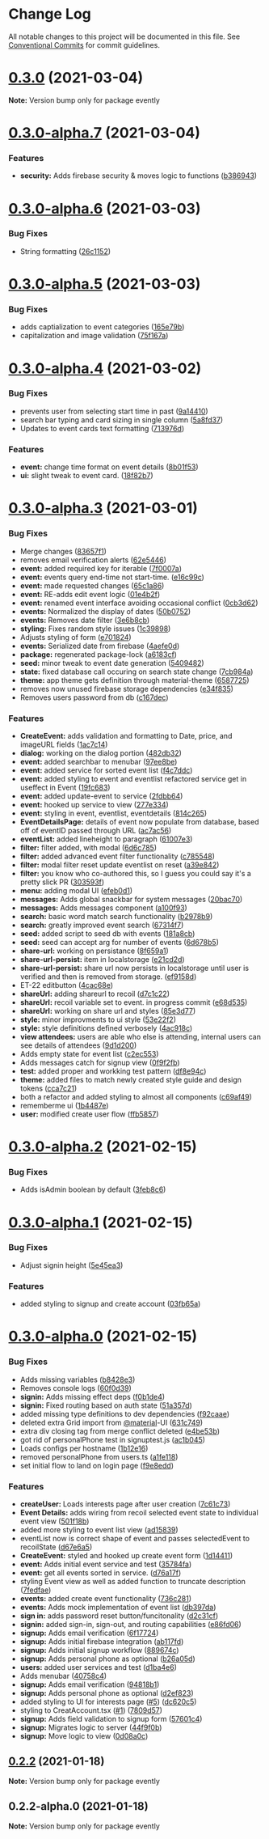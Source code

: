 # Change Log

All notable changes to this project will be documented in this file.
See [Conventional Commits](https://conventionalcommits.org) for commit guidelines.

# [0.3.0](https://github.com/ConcordUSA/engineering-training-2021a/compare/v0.3.0-alpha.7...v0.3.0) (2021-03-04)

**Note:** Version bump only for package evently





# [0.3.0-alpha.7](https://github.com/ConcordUSA/engineering-training-2021a/compare/v0.3.0-alpha.6...v0.3.0-alpha.7) (2021-03-04)


### Features

* **security:** Adds firebase security & moves logic to functions ([b386943](https://github.com/ConcordUSA/engineering-training-2021a/commit/b3869430f5b53bc6e405df1bd993edaba50ee5f8))





# [0.3.0-alpha.6](https://github.com/ConcordUSA/engineering-training-2021a/compare/v0.3.0-alpha.5...v0.3.0-alpha.6) (2021-03-03)


### Bug Fixes

* String formatting ([26c1152](https://github.com/ConcordUSA/engineering-training-2021a/commit/26c1152b2626d94d5deaba8409daa6dc62439d26))





# [0.3.0-alpha.5](https://github.com/ConcordUSA/engineering-training-2021a/compare/v0.3.0-alpha.4...v0.3.0-alpha.5) (2021-03-03)


### Bug Fixes

* adds captialization to event categories ([165e79b](https://github.com/ConcordUSA/engineering-training-2021a/commit/165e79b77417744ee72fed0c6240adce3c6fe423))
* capitalization and image validation ([75f167a](https://github.com/ConcordUSA/engineering-training-2021a/commit/75f167a068c53a305776ceb1d40576f3cb24ec97))





# [0.3.0-alpha.4](https://github.com/ConcordUSA/engineering-training-2021a/compare/v0.3.0-alpha.3...v0.3.0-alpha.4) (2021-03-02)


### Bug Fixes

* prevents user from selecting start time in past ([9a14410](https://github.com/ConcordUSA/engineering-training-2021a/commit/9a144105a21b3adb5c6882ff532d44e1f063df9c))
* search bar typing and card sizing in single column ([5a8fd37](https://github.com/ConcordUSA/engineering-training-2021a/commit/5a8fd37bde680ea33bd3d272044da6450f3ca829))
* Updates to event cards text formatting ([713976d](https://github.com/ConcordUSA/engineering-training-2021a/commit/713976d52f67860ca25080e16785eea7348a9b9c))


### Features

* **event:** change time format on event details ([8b01f53](https://github.com/ConcordUSA/engineering-training-2021a/commit/8b01f53b82a3f860e82f101a3f69b6c16ad68b83))
* **ui:** slight tweak to event card. ([18f82b7](https://github.com/ConcordUSA/engineering-training-2021a/commit/18f82b75f6ff86f01d31c5469bb06364a32a4d42))





# [0.3.0-alpha.3](https://github.com/ConcordUSA/engineering-training-2021a/compare/v0.3.0-alpha.2...v0.3.0-alpha.3) (2021-03-01)


### Bug Fixes

* Merge changes ([83657f1](https://github.com/ConcordUSA/engineering-training-2021a/commit/83657f1fbdb5d8fd5c119db95befcfc969b99de2))
* removes email verification alerts ([62e5446](https://github.com/ConcordUSA/engineering-training-2021a/commit/62e5446e11c7887fc57109fd97deea867cf950da))
* **event:** added required key for iterable ([7f0007a](https://github.com/ConcordUSA/engineering-training-2021a/commit/7f0007a83f74ad7eeb3dbf8c04bc0c44f2cda074))
* **event:** events query end-time not start-time. ([e16c99c](https://github.com/ConcordUSA/engineering-training-2021a/commit/e16c99c9a14449ed3f885c509772b05c70f6f357))
* **event:** made requested changes ([65c1a86](https://github.com/ConcordUSA/engineering-training-2021a/commit/65c1a8673fb9f60b3eb45816b355a82b28acf94e))
* **event:** RE-adds edit event logic ([01e4b2f](https://github.com/ConcordUSA/engineering-training-2021a/commit/01e4b2fb5eed643961e54c5cefbc85a5067b710a))
* **event:** renamed event interface avoiding occasional conflict ([0cb3d62](https://github.com/ConcordUSA/engineering-training-2021a/commit/0cb3d6219891b6f8e956ed86350bd9d68f72b882))
* **events:** Normalized the display of dates ([50b0752](https://github.com/ConcordUSA/engineering-training-2021a/commit/50b0752bcb117b2e1a0b803bdd3f9d06c52b5940))
* **events:** Removes date filter ([3e6b8cb](https://github.com/ConcordUSA/engineering-training-2021a/commit/3e6b8cb3d7266a912464f888df921a5206a6abe1))
* **styling:** Fixes random style issues ([1c39898](https://github.com/ConcordUSA/engineering-training-2021a/commit/1c39898f6370c0ffb3856a81e0b64ae22b03f97e))
* Adjusts styling of form ([e701824](https://github.com/ConcordUSA/engineering-training-2021a/commit/e701824530f4e6cbe50ec5dbe6f7a65e1c2a988e))
* **events:** Serialized date from firebase ([4aefe0d](https://github.com/ConcordUSA/engineering-training-2021a/commit/4aefe0d35e25144ce6080968e4205b077944291a))
* **package:** regenerated package-lock ([a6183cf](https://github.com/ConcordUSA/engineering-training-2021a/commit/a6183cf2eb69fa71d486881e6cfb994092d35d19))
* **seed:** minor tweak to event date generation ([5409482](https://github.com/ConcordUSA/engineering-training-2021a/commit/5409482591e8c96d2082e51889c66e8c2e0ee243))
* **state:** fixed database call occuring on search state change ([7cb984a](https://github.com/ConcordUSA/engineering-training-2021a/commit/7cb984ae2c5314df2aebf81d127f88f279cb618a))
* **theme:** app theme gets definition through material-theme ([6587725](https://github.com/ConcordUSA/engineering-training-2021a/commit/6587725bdf3dd502de4289413b911c260937b988))
* removes now unused firebase storage dependencies ([e34f835](https://github.com/ConcordUSA/engineering-training-2021a/commit/e34f83586174e602f1c49f46fa0ab00d3540cd1a))
* Removes users password from db ([c167dec](https://github.com/ConcordUSA/engineering-training-2021a/commit/c167dec1f422b747f2c8d47c1239ad1b1bd45f53))


### Features

* **CreateEvent:** adds validation and formatting to Date, price, and imageURL fields ([1ac7c14](https://github.com/ConcordUSA/engineering-training-2021a/commit/1ac7c14e4a6ec5d28edd05271bb53041921c71fb))
* **dialog:** working on the dialog portion ([482db32](https://github.com/ConcordUSA/engineering-training-2021a/commit/482db326347b9ae332c4342b694c7ce7bad560ef))
* **event:** added searchbar to menubar ([97ee8be](https://github.com/ConcordUSA/engineering-training-2021a/commit/97ee8bebf2512ae62bea91b7f879ed40056fc8e0))
* **event:** added service for sorted event list ([f4c7ddc](https://github.com/ConcordUSA/engineering-training-2021a/commit/f4c7ddc4ed9a702812d16b6977c5133d9c64b0d3))
* **event:** added styling to event and eventlist refactored service get in useffect in Event ([19fc683](https://github.com/ConcordUSA/engineering-training-2021a/commit/19fc683fc0b55de64a4a4d97bb26f8a5f3e8cf46))
* **event:** added update-event to service ([2fdbb64](https://github.com/ConcordUSA/engineering-training-2021a/commit/2fdbb64bf406c2e6c7c08448e1a27a0bdd88f5a5))
* **event:** hooked up service to view ([277e334](https://github.com/ConcordUSA/engineering-training-2021a/commit/277e334377dd32df7e42427d9c29f6675d8ca7bd))
* **event:** styling in event, eventlist, eventdetails ([814c265](https://github.com/ConcordUSA/engineering-training-2021a/commit/814c2655ce47b7bfff5cc794a945299068b7b157))
* **EventDetailsPage:** details of event now populate from database, based off of eventID passed through URL ([ac7ac56](https://github.com/ConcordUSA/engineering-training-2021a/commit/ac7ac56c26c91a4eb4c76d8edd3146cd9ff139e2))
* **eventList:** added lineheight to paragraph ([61007e3](https://github.com/ConcordUSA/engineering-training-2021a/commit/61007e3e51cc6de6aa0b25afa460bf82b812803c))
* **filter:**  filter added, with modal ([6d6c785](https://github.com/ConcordUSA/engineering-training-2021a/commit/6d6c785c276334fc5a1a68f9b67eb1937ff53a0b))
* **filter:** added advanced event filter functionality ([c785548](https://github.com/ConcordUSA/engineering-training-2021a/commit/c78554824752f6d9c637e1ae2eaa1e80d32cc0cc))
* **filter:** modal filter reset update eventlist on reset ([a39e842](https://github.com/ConcordUSA/engineering-training-2021a/commit/a39e842af57d84eb9f47f22b573c0bd539e88153))
* **filter:** you know who co-authored this, so I guess you could say it's a pretty slick PR ([303593f](https://github.com/ConcordUSA/engineering-training-2021a/commit/303593f99648cb68141f72449023aee5bd3a3e89))
* **menu:** adding modal UI ([efeb0d1](https://github.com/ConcordUSA/engineering-training-2021a/commit/efeb0d18ba301a8b945e454dee6a5b09a1026e01))
* **messages:** Adds global snackbar for system messages ([20bac70](https://github.com/ConcordUSA/engineering-training-2021a/commit/20bac70fc3023e6642ce1a77492462127a9269fd))
* **messages:** Adds messages component ([a100f93](https://github.com/ConcordUSA/engineering-training-2021a/commit/a100f93d4f771cd866372630d4d2d94d0ebded17))
* **search:** basic word match search functionality ([b2978b9](https://github.com/ConcordUSA/engineering-training-2021a/commit/b2978b96a25f6187411cb709dc85c81718b5f8e7))
* **search:** greatly improved event search ([67314f7](https://github.com/ConcordUSA/engineering-training-2021a/commit/67314f70cf5206365a752a0302e7b57bcf706fcb))
* **seed:** added script to seed db with events ([181a8cb](https://github.com/ConcordUSA/engineering-training-2021a/commit/181a8cb23b2ec4159ea0a42e1fd8ce27e19cc81d))
* **seed:** seed can accept arg for number of events ([6d678b5](https://github.com/ConcordUSA/engineering-training-2021a/commit/6d678b5d3e81e2dcaa871cb5dc38de84e377d766))
* **share-url:** working on persistance ([8f659a1](https://github.com/ConcordUSA/engineering-training-2021a/commit/8f659a1bf873ac3be5587ee33ad2450987d4acc2))
* **share-url-persist:** item in localstorage ([e21cd2d](https://github.com/ConcordUSA/engineering-training-2021a/commit/e21cd2daae3ddcd7549a81cc35729a7a6ecb3cbb))
* **share-url-persist:** share url now persists in localstorage until user is verified and then is removed from storage. ([ef9158d](https://github.com/ConcordUSA/engineering-training-2021a/commit/ef9158d842d9dbcb4699dbaddc7d19d98e93ed04))
* ET-22 editbutton ([4cac68e](https://github.com/ConcordUSA/engineering-training-2021a/commit/4cac68e681551d32cc57c02b6579474cd445adaa))
* **shareUrl:** adding shareurl to recoil ([d7c1c22](https://github.com/ConcordUSA/engineering-training-2021a/commit/d7c1c22abed0e830a780ab87996f61d997fb5bd8))
* **shareUrl:** recoil variable set to event. in progress commit ([e68d535](https://github.com/ConcordUSA/engineering-training-2021a/commit/e68d53508b55ee7af834e87e97fd3f05fd24a4ae))
* **shareUrl:** working on share url and styles ([85e3d77](https://github.com/ConcordUSA/engineering-training-2021a/commit/85e3d7729cfeafcf2b8ba62ba757e6fb55ae7805))
* **style:** minor improvments to ui style ([53e22f2](https://github.com/ConcordUSA/engineering-training-2021a/commit/53e22f20792706f3f5d33ab2162d59ade356dddc))
* **style:** style definitions defined verbosely ([4ac918c](https://github.com/ConcordUSA/engineering-training-2021a/commit/4ac918ce9336a3d359a5e5fbe23461d5c9930fe1))
* **view attendees:** users are able who else is attending, internal users can see details of attendees ([9d1d200](https://github.com/ConcordUSA/engineering-training-2021a/commit/9d1d20000aeb280219a04d0cf3ac0441729c19e0))
* Adds empty state for event list ([c2ec553](https://github.com/ConcordUSA/engineering-training-2021a/commit/c2ec5535b508c4d456b3c93f790124ab5f0c109e))
* Adds messages catch for signup view ([0f9f2fb](https://github.com/ConcordUSA/engineering-training-2021a/commit/0f9f2fb1a5bd0eafa995b2c14adb9b8866b8cce1))
* **test:** added proper and workking test pattern ([df8e94c](https://github.com/ConcordUSA/engineering-training-2021a/commit/df8e94c57a6b0e13c5707ea9a65691ed9942fead))
* **theme:** added files to match newly created style guide and design tokens ([cca7c21](https://github.com/ConcordUSA/engineering-training-2021a/commit/cca7c2186113012cf83237283a42b2535a998cf6))
* both a refactor and added styling to almost all components ([c69af49](https://github.com/ConcordUSA/engineering-training-2021a/commit/c69af491b931a33f5f896948b18508ae52d616e3))
* rememberme ui ([1b4487e](https://github.com/ConcordUSA/engineering-training-2021a/commit/1b4487eb149c6f023bc11de5fa55105d9287f91c))
* **user:** modified create user flow ([ffb5857](https://github.com/ConcordUSA/engineering-training-2021a/commit/ffb58577d808f376f945ff585c288d7136c6cf02))





# [0.3.0-alpha.2](https://github.com/ConcordUSA/engineering-training-2021a/compare/v0.3.0-alpha.1...v0.3.0-alpha.2) (2021-02-15)


### Bug Fixes

* Adds isAdmin boolean by default ([3feb8c6](https://github.com/ConcordUSA/engineering-training-2021a/commit/3feb8c6766a546c7ac41a33577aaab5cd002df8d))





# [0.3.0-alpha.1](https://github.com/ConcordUSA/engineering-training-2021a/compare/v0.3.0-alpha.0...v0.3.0-alpha.1) (2021-02-15)


### Bug Fixes

* Adjust signin height ([5e45ea3](https://github.com/ConcordUSA/engineering-training-2021a/commit/5e45ea3ed21a9c6e51a110822c7ab76c8f84a29d))


### Features

* added styling to signup and create account ([03fb65a](https://github.com/ConcordUSA/engineering-training-2021a/commit/03fb65a643a8923630d5ad31fc8a504243a8ab14))





# [0.3.0-alpha.0](https://github.com/ConcordUSA/engineering-training-2021a/compare/v0.2.2...v0.3.0-alpha.0) (2021-02-15)


### Bug Fixes

* Adds missing variables ([b8428e3](https://github.com/ConcordUSA/engineering-training-2021a/commit/b8428e3b42e367f4ef72aa454915c95345bb08e7))
* Removes console logs ([60f0d39](https://github.com/ConcordUSA/engineering-training-2021a/commit/60f0d39b7c9badf528c681e209f2e7824fc2738e))
* **signin:** Adds missing effect deps ([f0b1de4](https://github.com/ConcordUSA/engineering-training-2021a/commit/f0b1de452f8efdd364fb37ccee31c40e382071b4))
* **signin:** Fixed routing based on auth state ([51a357d](https://github.com/ConcordUSA/engineering-training-2021a/commit/51a357d01013a8b6f74438d72ef4985a61e72fd7))
* added missing type definitions to dev dependencies ([f92caae](https://github.com/ConcordUSA/engineering-training-2021a/commit/f92caae35503dec16cee55daac65d85e4a93cd5b))
* deleted extra Grid import from [@material](https://github.com/material)-UI ([631c749](https://github.com/ConcordUSA/engineering-training-2021a/commit/631c749ef21109c6543991d35e0f5336f9435b59))
* extra div closing tag from merge conflict deleted ([e4be53b](https://github.com/ConcordUSA/engineering-training-2021a/commit/e4be53bd7954e1b403beb166f1f1da44b4503bfb))
* got rid of personalPhone test in signuptest.js ([ac1b045](https://github.com/ConcordUSA/engineering-training-2021a/commit/ac1b0459a4833576d49a3c0a36915fc8fdefcf08))
* Loads configs per hostname ([1b12e16](https://github.com/ConcordUSA/engineering-training-2021a/commit/1b12e1636ae342d2e8f4e467ca3efa3300dc5988))
* removed personalPhone from users.ts ([a1fe118](https://github.com/ConcordUSA/engineering-training-2021a/commit/a1fe118a440777e8985784aae677384f45eb6b13))
* set initial flow to land on login page ([f9e8edd](https://github.com/ConcordUSA/engineering-training-2021a/commit/f9e8edd5716373d2b1e37615466f4ee6ebf5ea68))


### Features

* **createUser:** Loads interests page after user creation ([7c61c73](https://github.com/ConcordUSA/engineering-training-2021a/commit/7c61c737a6d6af9c3e8d9da35b30ec53362bc2fd))
* **Event Details:** adds wiring from recoil selected event state to individual event view ([501f18b](https://github.com/ConcordUSA/engineering-training-2021a/commit/501f18b36100abf8966ad42a20ed73695b356c28))
* added more styling to event list view ([ad15839](https://github.com/ConcordUSA/engineering-training-2021a/commit/ad158392a153b0fda5928c4eafdbd5eaf8cdc106))
* eventList now is correct shape of event and passes selectedEvent to recoilState ([d67e6a5](https://github.com/ConcordUSA/engineering-training-2021a/commit/d67e6a5fbd913ec8358641903267829eb21876ab))
* **CreateEvent:** styled and hooked up create event form ([1d14411](https://github.com/ConcordUSA/engineering-training-2021a/commit/1d14411c4305ea583e555b88f65861cb2b265b5d))
* **event:** Adds initial event service and test ([35784fa](https://github.com/ConcordUSA/engineering-training-2021a/commit/35784fa3a359a0ed1e0d0c29afb9efd6a1d2acd4))
* **event:** get all events sorted in service. ([d76a17f](https://github.com/ConcordUSA/engineering-training-2021a/commit/d76a17f9044dbf70c777f7c738060326707159c5))
* styling Event view as well as added function to truncate description ([7fedfae](https://github.com/ConcordUSA/engineering-training-2021a/commit/7fedfaeaeb61305d7e5c1e5a3db48458d893e189))
* **events:** added create event functionality ([736c281](https://github.com/ConcordUSA/engineering-training-2021a/commit/736c2811c2ba7296d25467a4465a51be3337cc47))
* **events:** Adds mock implementation of event list ([db397da](https://github.com/ConcordUSA/engineering-training-2021a/commit/db397dadac72a0987f8c3a70da2f71bc32164010))
* **sign in:** adds password reset button/funcitonality ([d2c31cf](https://github.com/ConcordUSA/engineering-training-2021a/commit/d2c31cf418bbd87e2ec80744f7f7aad5054c0376))
* **signin:** added sign-in, sign-out, and routing capabilities ([e86fd06](https://github.com/ConcordUSA/engineering-training-2021a/commit/e86fd06431a2d81ccc623b7364c54654b6600e9f))
* **signup:** Adds email verification ([6f17724](https://github.com/ConcordUSA/engineering-training-2021a/commit/6f17724734477e03f188c63880bd0f3a8f407afe))
* **signup:** Adds initial firebase integration ([ab117fd](https://github.com/ConcordUSA/engineering-training-2021a/commit/ab117fd22a22643ffbe2398b93c922bf5e9804b0))
* **signup:** Adds initial signup workflow ([889674c](https://github.com/ConcordUSA/engineering-training-2021a/commit/889674c14868784c3af3b6ea5edbb4f3d3b622e6))
* **signup:** Adds personal phone as optional ([b26a05d](https://github.com/ConcordUSA/engineering-training-2021a/commit/b26a05d475654ed0ea207cfe28b9bbaa01295d01))
* **users:** added user services and test ([d1ba4e6](https://github.com/ConcordUSA/engineering-training-2021a/commit/d1ba4e6adf61539b1ff306c1f4ff24cc71dbc85c))
* Adds menubar ([40758c4](https://github.com/ConcordUSA/engineering-training-2021a/commit/40758c4a722da3cc2a4c7836f2be83c9cc756e46))
* **signup:** Adds email verification ([94818b1](https://github.com/ConcordUSA/engineering-training-2021a/commit/94818b1afa792cba689d7ef4d46e45961f5eb602))
* **signup:** Adds personal phone as optional ([d2ef823](https://github.com/ConcordUSA/engineering-training-2021a/commit/d2ef8238ec7e25e8bd865570036bb18d138f6bfb))
* added styling to UI for interests page ([#5](https://github.com/ConcordUSA/engineering-training-2021a/issues/5)) ([dc620c5](https://github.com/ConcordUSA/engineering-training-2021a/commit/dc620c58a1915e74072bdf56788834381a45b167))
* styling to CreatAccount.tsx ([#1](https://github.com/ConcordUSA/engineering-training-2021a/issues/1)) ([7809d57](https://github.com/ConcordUSA/engineering-training-2021a/commit/7809d57a15a09fb2c8f22962a0f5941db751a6a2))
* **signup:** Adds field validation to signup form ([57601c4](https://github.com/ConcordUSA/engineering-training-2021a/commit/57601c46851bb5596221fa6f662dd27d32d9e937))
* **signup:** Migrates logic to server ([44f9f0b](https://github.com/ConcordUSA/engineering-training-2021a/commit/44f9f0bd7d655d8754534a58a58cd324e422008b))
* **signup:** Move logic to view ([0d08a0c](https://github.com/ConcordUSA/engineering-training-2021a/commit/0d08a0c738b32f0b7f388572374715c7de4efbec))





## [0.2.2](https://github.com/ConcordUSA/engineering-training-2021a/compare/v0.2.2-alpha.0...v0.2.2) (2021-01-18)

**Note:** Version bump only for package evently





## 0.2.2-alpha.0 (2021-01-18)

**Note:** Version bump only for package evently
